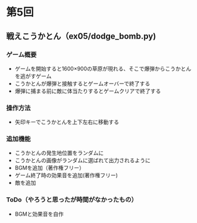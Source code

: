 # 第5回
## 戦えこうかとん（ex05/dodge_bomb.py)
### ゲーム概要
- ゲームを開始すると1600×900の草原が現れる、そこで爆弾からこうかとんを逃がすゲーム
- こうかとんが爆弾と接触するとゲームオーバーで終了する
- 爆弾に捕まる前に敵に体当たりするとゲームクリアで終了する
### 操作方法
- 矢印キーでこうかとんを上下左右に移動する
### 追加機能
- こうかとんの発生地位置をランダムに
- こうかとんの画像がランダムに選ばれて出力されるように
- BGMを追加（著作権フリー）
- ゲーム終了時の効果音を追加(著作権フリー)
- 敵を追加
### ToDo（やろうと思ったが時間がなかったもの）
- BGMと効果音を自作